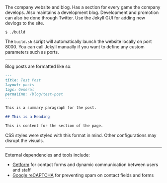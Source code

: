 The company website and blog. Has a section for every game the company develops. Also maintains a development blog. 
Development and promotion can also be done through Twitter. Use the Jekyll GUI for adding new devlogs to the site.

```Shell
$ ./build
```

The `build.sh` script will automatically launch the website locally on port 8000. 
You can call Jekyll manually if you want to define any custom parameters such as ports.

---

Blog posts are formatted like so:

```markdown
---
title: Test Post
layout: posts
tags: General
permalink: /blog/test-post
---

This is a summary paragraph for the post.

## This is a Heading

This is content for the section of the page.
```

CSS styles were styled with this format in mind. Other configurations may disrupt the visuals.

---

External dependencies and tools include:

- [Getform](https://getform.io/) for contact forms and dynamic communication between users and staff
- [Google reCAPTCHA](https://www.google.com/recaptcha) for preventing spam on contact fields and forms
